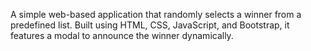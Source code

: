 A simple web-based application that randomly selects a winner from a predefined list. Built using HTML, CSS, JavaScript, and Bootstrap, it features a modal to announce the winner dynamically.
